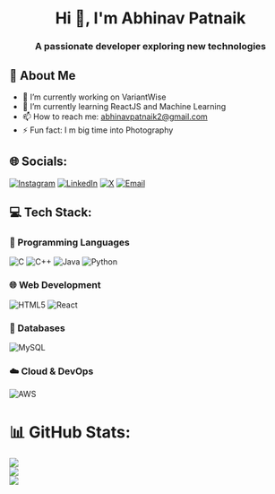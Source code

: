 <h1 align="center">Hi 👋, I'm Abhinav Patnaik</h1>
<h3 align="center">A passionate developer exploring new technologies</h3>

## 🚀 About Me
- 🔭 I’m currently working on VariantWise
- 🌱 I’m currently learning ReactJS and Machine Learning
- 📫 How to reach me: abhinavpatnaik2@gmail.com
- ⚡ Fun fact: I m big time into Photography

## 🌐 Socials:
[![Instagram](https://img.shields.io/badge/Instagram-%23E4405F.svg?logo=Instagram&logoColor=white)](https://instagram.com/abhinav_patnaik) 
[![LinkedIn](https://img.shields.io/badge/LinkedIn-%230077B5.svg?logo=linkedin&logoColor=white)](https://linkedin.com/in/AbhinavPatnaik) 
[![X](https://img.shields.io/badge/X-black.svg?logo=X&logoColor=white)](https://x.com/AbhinavPatnaik2) 
[![Email](https://img.shields.io/badge/Email-D14836?logo=gmail&logoColor=white)](mailto:abhinavpatnaik2@gmail.com)

## 💻 Tech Stack:
### 📌 Programming Languages
![C](https://img.shields.io/badge/C-%2300599C.svg?style=for-the-badge&logo=c&logoColor=white) 
![C++](https://img.shields.io/badge/C++-%2300599C.svg?style=for-the-badge&logo=c%2B%2B&logoColor=white) 
![Java](https://img.shields.io/badge/Java-%23ED8B00.svg?style=for-the-badge&logo=openjdk&logoColor=white) 
![Python](https://img.shields.io/badge/Python-3670A0?style=for-the-badge&logo=python&logoColor=ffdd54) 

### 🌐 Web Development
![HTML5](https://img.shields.io/badge/HTML5-%23E34F26.svg?style=for-the-badge&logo=html5&logoColor=white) 
![React](https://img.shields.io/badge/React-%2320232a.svg?style=for-the-badge&logo=react&logoColor=%2361DAFB)

### 💾 Databases
![MySQL](https://img.shields.io/badge/MySQL-4479A1.svg?style=for-the-badge&logo=mysql&logoColor=white) 

### ☁️ Cloud & DevOps
![AWS](https://img.shields.io/badge/Amazon%20AWS-%23FF9900.svg?style=for-the-badge&logo=amazon-aws&logoColor=white)  

# 📊 GitHub Stats:
![](https://github-readme-stats.vercel.app/api?username=AbhiPat2&theme=dark&hide_border=true&include_all_commits=false&count_private=false)<br/>
![](https://github-readme-streak-stats.herokuapp.com/?user=AbhiPat2&theme=dark&hide_border=true)<br/>
![](https://github-readme-stats.vercel.app/api/top-langs/?username=AbhiPat2&theme=dark&hide_border=true&include_all_commits=false&count_private=false&layout=compact)